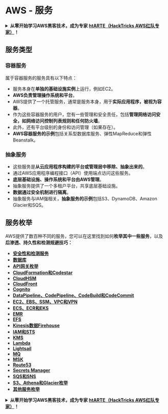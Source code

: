 # AWS - 服务

<details>

<summary><strong>从零开始学习AWS黑客技术，成为专家</strong> <a href="https://training.hacktricks.xyz/courses/arte"><strong>htARTE（HackTricks AWS红队专家）</strong></a><strong>！</strong></summary>

支持HackTricks的其他方式：

* 如果您想看到您的**公司在HackTricks中做广告**或**下载PDF格式的HackTricks**，请查看[**订阅计划**](https://github.com/sponsors/carlospolop)!
* 获取[**官方PEASS & HackTricks周边产品**](https://peass.creator-spring.com)
* 探索[**PEASS家族**](https://opensea.io/collection/the-peass-family)，我们独家的[**NFTs**](https://opensea.io/collection/the-peass-family)收藏品
* **加入** 💬 [**Discord群**](https://discord.gg/hRep4RUj7f) 或 [**电报群**](https://t.me/peass) 或在**Twitter**上关注我们 🐦 [**@hacktricks_live**](https://twitter.com/hacktricks_live)**。**
* 通过向[**HackTricks**](https://github.com/carlospolop/hacktricks)和[**HackTricks Cloud**](https://github.com/carlospolop/hacktricks-cloud) github仓库提交PR来分享您的黑客技巧。

</details>

## 服务类型

### 容器服务

属于容器服务的服务具有以下特点：

* 服务本身在**单独的基础设施实例**上运行，例如EC2。
* **AWS负责管理操作系统和平台**。
* AWS提供了一个托管服务，通常是服务本身，用于**实际应用程序，被视为容器**。
* 作为这些容器服务的用户，您有一些管理和安全责任，包括**管理网络访问安全，如网络访问控制列表规则和任何防火墙**。
* 此外，还有平台级别的身份和访问管理（如果存在）。
* **AWS容器服务的示例**包括关系型数据库服务、弹性MapReduce和弹性Beanstalk。

### 抽象服务

* 这些服务是**从云应用程序构建的平台或管理层中移除、抽象出来的**。
* 通过AWS应用程序编程接口（API）使用端点访问这些服务。
* **底层基础设施、操作系统和平台由AWS管理**。
* 抽象服务提供了一个多租户平台，共享底层基础设施。
* **数据通过安全机制进行隔离**。
* 抽象服务与IAM强相关，**抽象服务的示例**包括S3、DynamoDB、Amazon Glacier和SQS。

## 服务枚举

AWS提供了数百种不同的服务，您可以在这里找到如何**枚举其中一些服务**，以及**后渗透、持久性和检测规避技巧：**

* [**安全性和检测服务**](aws-security-and-detection-services/)
* [**数据库**](broken-reference)
* [**API网关枚举**](aws-api-gateway-enum.md)
* [**CloudFormation和Codestar**](aws-cloudformation-and-codestar-enum.md)
* [**CloudHSM**](aws-cloudhsm-enum.md)
* [**CloudFront**](aws-cloudfront-enum.md)
* [**Cognito**](aws-cognito-enum/)
* [**DataPipeline、CodePipeline、CodeBuild和CodeCommit**](aws-datapipeline-codepipeline-codebuild-and-codecommit.md)
* [**EC2、EBS、SSM、VPC和VPN**](aws-ec2-ebs-elb-ssm-vpc-and-vpn-enum/)
* [**ECS、ECR和EKS**](aws-eks-enum.md)
* [**EMR**](aws-emr-enum.md)
* [**EFS**](aws-efs-enum.md)
* [**Kinesis数据Firehouse**](../../aws-pentesting/aws-services/aws-kinesis-data-firehose-enum.md)
* [**IAM和STS**](aws-iam-enum.md)
* [**KMS**](aws-kms-enum.md)
* [**Lambda**](aws-lambda-enum.md)
* [**Lightsail**](aws-lightsail-enum.md)
* [**MQ**](aws-mq-enum.md)
* [**MSK**](aws-msk-enum.md)
* [**Route53**](aws-route53-enum.md)
* [**Secrets Manager**](aws-secrets-manager-enum.md)
* [**SQS和SNS**](aws-sqs-and-sns-enum.md)
* [**S3、Athena和Glacier枚举**](../../aws-pentesting/aws-services/aws-s3-athena-and-glacier-enum.md)
* [**其他服务枚举**](broken-reference/) 

<details>

<summary><strong>从零开始学习AWS黑客技术，成为专家</strong> <a href="https://training.hacktricks.xyz/courses/arte"><strong>htARTE（HackTricks AWS红队专家）</strong></a><strong>！</strong></summary>

支持HackTricks的其他方式：

* 如果您想看到您的**公司在HackTricks中做广告**或**下载PDF格式的HackTricks**，请查看[**订阅计划**](https://github.com/sponsors/carlospolop)!
* 获取[**官方PEASS & HackTricks周边产品**](https://peass.creator-spring.com)
* 探索[**PEASS家族**](https://opensea.io/collection/the-peass-family)，我们独家的[**NFTs**](https://opensea.io/collection/the-peass-family)收藏品
* **加入** 💬 [**Discord群**](https://discord.gg/hRep4RUj7f) 或 [**电报群**](https://t.me/peass) 或在**Twitter**上关注我们 🐦 [**@hacktricks_live**](https://twitter.com/hacktricks_live)**。**
* 通过向[**HackTricks**](https://github.com/carlospolop/hacktricks)和[**HackTricks Cloud**](https://github.com/carlospolop/hacktricks-cloud) github仓库提交PR来分享您的黑客技巧。

</details>
